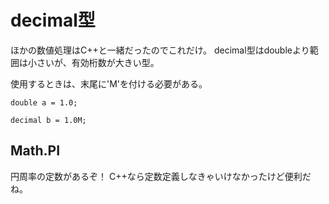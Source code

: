 # decimal型

ほかの数値処理はC++と一緒だったのでこれだけ。
decimal型はdoubleより範囲は小さいが、有効桁数が大きい型。

使用するときは、末尾に'M'を付ける必要がある。

```
double a = 1.0;

decimal b = 1.0M;
```

## Math.PI

円周率の定数があるぞ！
C++なら定数定義しなきゃいけなかったけど便利だね。